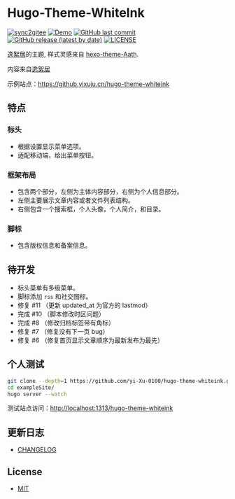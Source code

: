 # Hugo-Theme-WhiteInk

[![sync2gitee](https://github.com/yi-Xu-0100/hugo-theme-whiteink/workflows/sync2gitee/badge.svg)](https://github.com/yi-Xu-0100/hugo-theme-whiteink/actions?query=workflow%3sync2gitee)
[![Demo](https://github.com/yi-Xu-0100/hugo-theme-whiteink/workflows/Demo/badge.svg)](https://github.com/yi-Xu-0100/hugo-theme-whiteink/actions?query=workflow%3ADemo)
[![GitHub last commit](https://img.shields.io/github/last-commit/yi-Xu-0100/hugo-theme-whiteink)](https://github.yixuju.cn/hugo-theme-whiteink/)
[![GitHub release (latest by date)](https://img.shields.io/github/v/release/yi-Xu-0100/hugo-theme-whiteink)](https://github.com/yi-Xu-0100/hugo-theme-whiteink/releases)
[![LICENSE](https://img.shields.io/github/license/yi-Xu-0100/hugo-theme-whiteink)](./LICENSE)

[逸絮居](https://www.yixuju.cn/)的主题, 样式灵感来自 [hexo-theme-Aath](https://github.com/lewis-geek/hexo-theme-Aath).

内容来自[逸絮居](https://www.yixuju.cn/)

示例站点：<https://github.yixuju.cn/hugo-theme-whiteink>

## 特点

### 标头

- 根据设置显示菜单选项。
- 适配移动端，给出菜单按钮。

### 框架布局

- 包含两个部分，左侧为主体内容部分，右侧为个人信息部分。
- 左侧主要展示文章内容或者文件列表结构。
- 右侧包含一个搜索框，个人头像，个人简介，和目录。

### 脚标

- 包含版权信息和备案信息。

## 待开发

- 标头菜单有多级菜单。
- 脚标添加 `rss` 和社交图标。
- 修复 #11 （更新 updated_at 为官方的 lastmod）
- 完成 #10 （脚本修改时区问题）
- 完成 #8 （修改归档标签带有角标）
- 修复 #7 （修复没有下一页 bug）
- 修复 #6 （修复首页显示文章顺序为最新发布为最先）

## 个人测试

```bash
git clone --depth=1 https://github.com/yi-Xu-0100/hugo-theme-whiteink.git
cd exampleSite/
hugo server --watch
```

测试站点访问：<http://localhost:1313/hugo-theme-whiteink>

## 更新日志

- [CHANGELOG](./CHANGELOG.md)

## License

- [MIT](./LICENSE)
